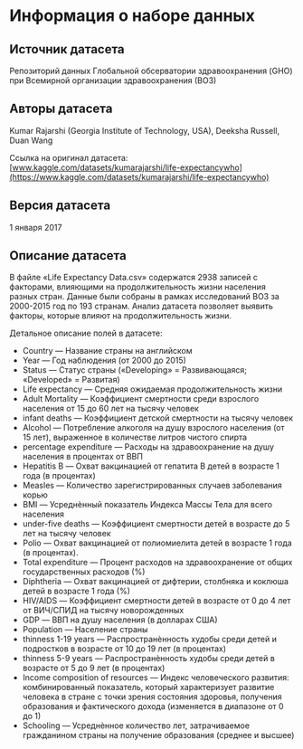 # Информация о наборе данных

## Источник датасета
Репозиторий данных Глобальной обсерватории здравоохранения (GHO) при Всемирной организации здравоохранения (ВОЗ)

## Авторы датасета
Kumar Rajarshi (Georgia Institute of Technology, USA), Deeksha Russell, Duan Wang

Ссылка на оригинал датасета: [www.kaggle.com/datasets/kumarajarshi/life-expectancywho](https://www.kaggle.com/datasets/kumarajarshi/life-expectancywho)

## Версия датасета

1 января 2017

## Описание датасета
В файле «Life Expectancy Data.csv» содержатся 2938 записей с факторами, влияющими на продолжительность жизни населения разных стран. Данные были собраны в рамках исследований ВОЗ за 2000-2015 год по 193 странам. Анализ датасета позволяет выявить факторы, которые влияют на продолжительность жизни. 

Детальное описание полей в датасете:
- Country — Название страны на английском
- Year — Год наблюдения (от 2000 до 2015)
- Status — Статус страны («Developing» = Развивающаяся; «Developed» = Развитая)
- Life expectancy — Средняя ожидаемая продолжительность жизни
- Adult Mortality — Коэффициент смертности среди взрослого населения от 15 до 60 лет на тысячу человек
- infant deaths — Коэффициент детской смертности на тысячу человек
- Alcohol — Потребление алкоголя на душу взрослого населения (от 15 лет), выраженное в количестве литров чистого спирта
- percentage expenditure — Расходы на здравоохранение на душу населения в процентах от ВВП
- Hepatitis B — Охват вакцинацией от гепатита B детей в возрасте 1 года (в процентах)
- Measles — Количество зарегистрированных случаев заболевания корью
- BMI — Усреднѐнный показатель Индекса Массы Тела для всего населения
- under-five deaths — Коэффициент смертности детей в возрасте до 5 лет на тысячу человек
- Polio — Охват вакцинацией от полиомиелита детей в возрасте 1 года (в процентах).
- Total expenditure — Процент расходов на здравоохранение от общих государственных расходов (%)
- Diphtheria — Охват вакцинацией от дифтерии, столбняка и коклюша детей в возрасте 1 года (%)
- HIV/AIDS — Коэффициент смертности детей в возрасте от 0 до 4 лет от ВИЧ/СПИД на тысячу новорожденных
- GDP — ВВП на душу населения (в долларах США)
- Population — Население страны
- thinness 1-19 years — Распространѐнность худобы среди детей и подростков в возрасте от 10 до 19 лет (в процентах)
- thinness 5-9 years — Распространѐнность худобы среди детей в возрасте от 5 до 9 лет (в процентах)
- Income composition of resources — Индекс человеческого развития: комбинированный показатель, который характеризует развитие человека в стране с точки зрения состояния здоровья, получения образования и фактического дохода (изменяется в диапазоне от 0 до 1)
- Schooling — Усреднѐнное количество лет, затрачиваемое гражданином страны на получение образования (среднее и высшее)
